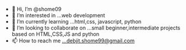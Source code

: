 - 👋 Hi, I’m @shome09
- 👀 I’m interested in ...web development
- 🌱 I’m currently learning ...html,css, javascript, python
- 💞️ I’m looking to collaborate on ...small beginner,intermediate projects based on HTML,CSS,JS and python
- 📫 How to reach me ...debjit.shome99@gmail.com

<!---
shome09/shome09 is a ✨ special ✨ repository because its `README.md` (this file) appears on your GitHub profile.
You can click the Preview link to take a look at your changes.
--->
